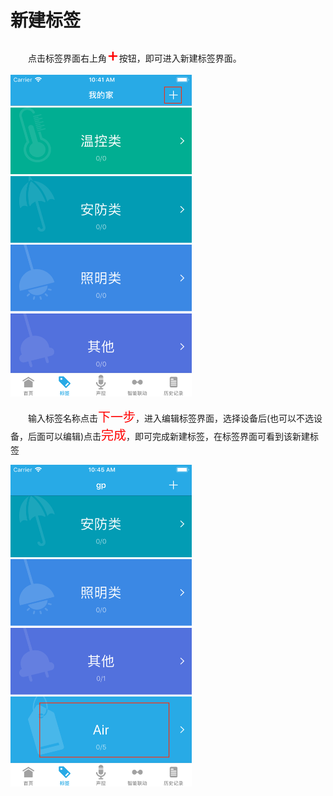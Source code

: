 # 新建标签

&emsp;&emsp;点击标签界面右上角<font style='color:#ff0000;font-size:30px'>+</font>按钮，即可进入新建标签界面。

<img src="../images/标签/新建标签.png" width = "290" height = "515">

&emsp;&emsp;输入标签名称点击<font style='color:#ff0000;font-size:20px'>下一步</font>，进入编辑标签界面，选择设备后(也可以不选设备，后面可以编辑)点击<font style='color:#ff0000;font-size:20px'>完成</font>，即可完成新建标签，在标签界面可看到该新建标签

<img src="../images/标签/标签完成.png" width = "290" height = "515">
